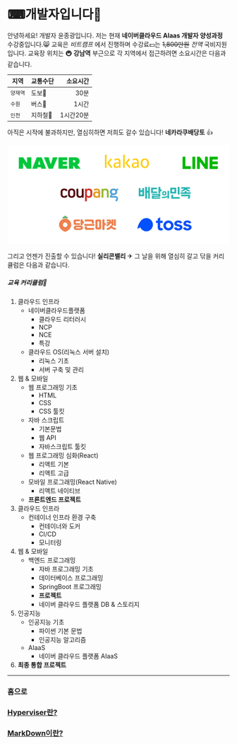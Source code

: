 # ⌨개발자입니다🙂

안녕하세요! 개발자 윤종광입니다.
저는 현재 **네이버클라우드 AIaas 개발자 양성과정** 수강중입니다.😸
교육은 _비트캠프_ 에서 진행하며 수강료💵는 ~~1,800만원~~ *전액* 국비지원입니다.
교육장 위치는 🚇 __강남역__ 부근으로 각 지역에서 접근하려면 소요시간은 다음과 같습니다.

| 지역     | 교통수단    | 소요시간     |
| -------- | ----------- | ------------:|
| `양재역` | 도보👣     | 30분         |
| `수원`   | 버스🚌     | 1시간        |
| `인천`   | 지하철🚋   | 1시간20분    |

   
아직은 시작에 불과하지만, 열심히하면 저희도 갈수 있습니다! __네카라쿠배당토__ 👍


![네카라쿠배당토](images/neka.png)

그리고 언젠가 진출할 수 있습니다! __실리콘밸리__ ✈
그 날을 위해 열심히 갈고 닦을 커리큘럼은 다음과 같습니다.


##### 교육 커리큘럼📖

1. 클라우드 인프라
    + 네이버클라우드플랫폼
        + 클라우드 리터러시
        + NCP
        + NCE
        + 특강
    + 클라우드 OS(리눅스 서버 설치)
        + 리눅스 기초
        + 서버 구축 및 관리
2. 웹 & 모바일
    + 웹 프로그래밍 기초
        + HTML
        + CSS
        + CSS 툴킷
    + 자바 스크립트
        + 기본문법
        + 웹 API
        + 자바스크립트 툴킷
    + 웹 프로그래밍 심화(React)
        + 리액트 기본
        + 리액트 고급
    + 모바일 프로그래밍(React Native)
        + 리액트 네이티브
    + **프론트엔드 프로젝트**
3. 클라우드 인프라
    + 컨테이너 인프라 환경 구축
        + 컨테이너와 도커
        + CI/CD
        + 모니터링
4. 웹 & 모바일
    + 백엔드 프로그래밍
        + 자바 프로그래밍 기초
        + 데이터베이스 프로그래밍
        + SpringBoot 프로그래밍
        + **프로젝트**
        + 네이버 클라우드 플랫폼 DB & 스토리지
5. 인공지능
    + 인공지능 기초
        + 파이썬 기본 문법
        + 인공지능 알고리즘
    + AIaaS
        + 네이버 클라우드 플랫폼 AIaaS
6. **최종 통합 프로젝트**

---------------------

### 홈으로

### [Hyperviser란?](HYPERVISOR.md)

### [MarkDown이란?](MARKDOWN.md)
